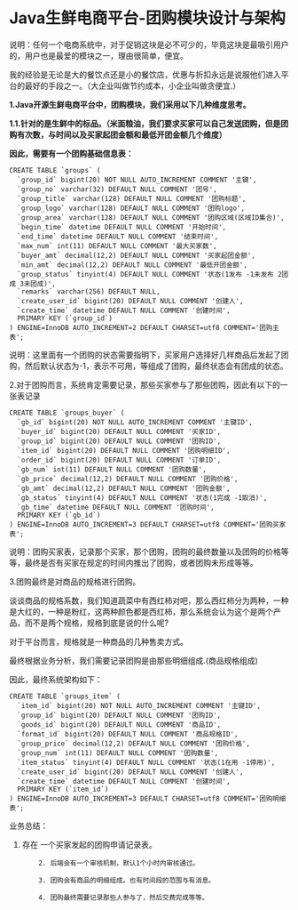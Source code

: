 # Java生鲜电商平台-团购模块设计与架构
 
说明：任何一个电商系统中，对于促销这块是必不可少的，毕竟这块是最吸引用户的，用户也是最爱的模块之一，理由很简单，便宜。

我的经验是无论是大的餐饮点还是小的餐饮店，优惠与折扣永远是说服他们进入平台的最好的手段之一。（大企业叫做节约成本，小企业叫做贪便宜.）

**1.Java开源生鲜电商平台中，团购模块，我们采用以下几种维度思考。**

**1.1.针对的是生鲜中的标品。（米面粮油，我们要求买家可以自己发送团购，但是团购有次数，与时间以及买家起团金额和最低开团金额几个维度）**

**因此，需要有一个团购基础信息表：**

```
CREATE TABLE `groups` (
  `group_id` bigint(20) NOT NULL AUTO_INCREMENT COMMENT '主键',
  `group_no` varchar(32) DEFAULT NULL COMMENT '团号',
  `group_title` varchar(128) DEFAULT NULL COMMENT '团购标题',
  `group_logo` varchar(128) DEFAULT NULL COMMENT '团购logo',
  `group_area` varchar(128) DEFAULT NULL COMMENT '团购区域(区域ID集合)',
  `begin_time` datetime DEFAULT NULL COMMENT '开始时间',
  `end_time` datetime DEFAULT NULL COMMENT '结束时间',
  `max_num` int(11) DEFAULT NULL COMMENT '最大买家数',
  `buyer_amt` decimal(12,2) DEFAULT NULL COMMENT '买家起团金额',
  `min_amt` decimal(12,2) DEFAULT NULL COMMENT '最低开团金额',
  `group_status` tinyint(4) DEFAULT NULL COMMENT '状态(1发布 -1未发布 2团成 3未团成)',
  `remarks` varchar(256) DEFAULT NULL,
  `create_user_id` bigint(20) DEFAULT NULL COMMENT '创建人',
  `create_time` datetime DEFAULT NULL COMMENT '创建时间',
  PRIMARY KEY (`group_id`)
) ENGINE=InnoDB AUTO_INCREMENT=2 DEFAULT CHARSET=utf8 COMMENT='团购主表';
```

说明：这里面有一个团购的状态需要指明下，买家用户选择好几样商品后发起了团购，然后默认状态为-1，表示不可用，等组成了团购，最终状态会有团成的状态。


2.对于团购而言，系统肯定需要记录，那些买家参与了那些团购，因此有以下的一张表记录

```
CREATE TABLE `groups_buyer` (
  `gb_id` bigint(20) NOT NULL AUTO_INCREMENT COMMENT '主键ID',
  `buyer_id` bigint(20) DEFAULT NULL COMMENT '买家ID',
  `group_id` bigint(20) DEFAULT NULL COMMENT '团购ID',
  `item_id` bigint(20) DEFAULT NULL COMMENT '团购明细ID',
  `order_id` bigint(20) DEFAULT NULL COMMENT '订单ID',
  `gb_num` int(11) DEFAULT NULL COMMENT '团购数量',
  `gb_price` decimal(12,2) DEFAULT NULL COMMENT '团购价格',
  `gb_amt` decimal(12,2) DEFAULT NULL COMMENT '团购金额',
  `gb_status` tinyint(4) DEFAULT NULL COMMENT '状态(1完成 -1取消)',
  `gb_time` datetime DEFAULT NULL COMMENT '团购时间',
  PRIMARY KEY (`gb_id`)
) ENGINE=InnoDB AUTO_INCREMENT=3 DEFAULT CHARSET=utf8 COMMENT='团购买家表';
```
说明：团购买家表，记录那个买家，那个团购，团购的最终数量以及团购的价格等等，最终是否有买家在规定的时间内推出了团购，或者团购未形成等等。


3.团购最终是对商品的规格进行团购。

谈谈商品的规格系数，我们知道蔬菜中有西红柿对吧，那么西红柿分为两种，一种是大红的，一种是粉红，这两种颜色都是西红柿，那么系统会认为这个是两个产品，而不是两个规格，规格到底是说的什么呢?

对于平台而言，规格就是一种商品的几种售卖方式。

最终根据业务分析，我们需要记录团购是由那些明细组成.(商品规格组成)

因此，最终系统架构如下：


```
CREATE TABLE `groups_item` (
  `item_id` bigint(20) NOT NULL AUTO_INCREMENT COMMENT '主键ID',
  `group_id` bigint(20) DEFAULT NULL COMMENT '团购ID',
  `goods_id` bigint(20) DEFAULT NULL COMMENT '商品ID',
  `format_id` bigint(20) DEFAULT NULL COMMENT '商品规格ID',
  `group_price` decimal(12,2) DEFAULT NULL COMMENT '团购价格',
  `group_num` int(11) DEFAULT NULL COMMENT '团购数量',
  `item_status` tinyint(4) DEFAULT NULL COMMENT '状态(1在用 -1停用)',
  `create_user_id` bigint(20) DEFAULT NULL COMMENT '创建人',
  `create_time` datetime DEFAULT NULL COMMENT '创建时间',
  PRIMARY KEY (`item_id`)
) ENGINE=InnoDB AUTO_INCREMENT=3 DEFAULT CHARSET=utf8 COMMENT='团购明细表';
```
业务总结：
1. 存在 一个买家发起的团购申请记录表。

           2. 后端会有一个审核机制，默认1个小时内审核通过。

           3. 团购会有商品的明细组成。也有时间段的范围与有消息。

           4. 团购最终需要记录那些人参与了，然后交费完成等等。
